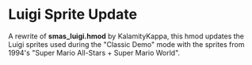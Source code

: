 # Luigi Sprite Update
A rewrite of **smas_luigi.hmod** by KalamityKappa, this hmod updates the Luigi sprites used during the "Classic Demo" mode with the sprites from 1994's "Super Mario All-Stars + Super Mario World".